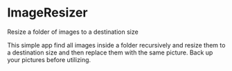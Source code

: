 # ImageResizer
Resize a folder of images to a destination size

This simple app find all images inside a folder recursively and resize them to a destination size and then replace them with the same picture. Back up your pictures before utilizing.
